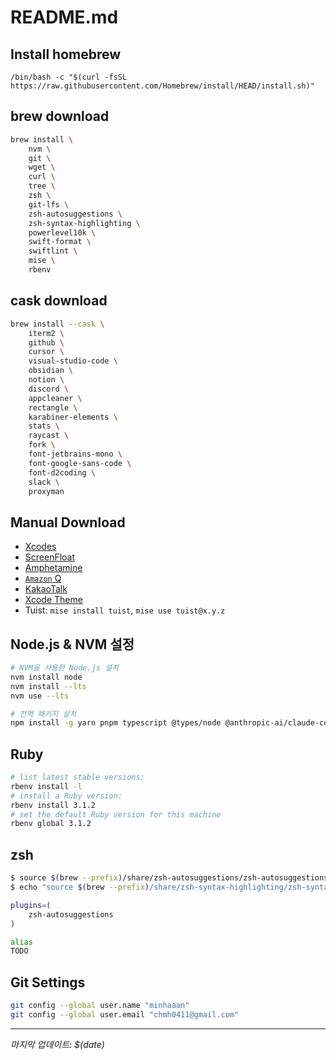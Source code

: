 # README.md

## Install homebrew

`/bin/bash -c "$(curl -fsSL https://raw.githubusercontent.com/Homebrew/install/HEAD/install.sh)"`

## brew download

```bash
brew install \
    nvm \
    git \
    wget \
    curl \
    tree \
    zsh \
    git-lfs \
    zsh-autosuggestions \
    zsh-syntax-highlighting \
    powerlevel10k \
    swift-format \
    swiftlint \
    mise \
    rbenv
```

## cask download

```bash
brew install --cask \
    iterm2 \
    github \
    cursor \
    visual-studio-code \
    obsidian \
    notion \
    discord \
    appcleaner \
    rectangle \
    karabiner-elements \
    stats \
    raycast \
    fork \
    font-jetbrains-mono \
    font-google-sans-code \
    font-d2coding \
    slack \
    proxyman

```

## Manual Download

- [Xcodes](https://github.com/XcodesOrg/XcodesApp)
- [ScreenFloat](https://apps.apple.com/kr/app/screenfloat-pro-screen-capture/id414528154?mt=12ScreenFloat—Pro)
- [Amphetamine](https://apps.apple.com/kr/app/amphetamine/id937984704?mt=12)
- [`Amazon` Q](https://docs.aws.amazon.com/ko_kr/amazonq/latest/qdeveloper-ug/command-line-installing.html)
- [KakaoTalk](https://apps.apple.com/kr/app/kakaotalk/id869223134?mt=12KakaoTalk)
- [Xcode Theme](https://github.com/JohnSundell/XcodeTheme)
- Tuist: `mise install tuist`, `mise use tuist@x.y.z`


## Node.js & NVM 설정
```bash
# NVM을 사용한 Node.js 설치
nvm install node
nvm install --lts
nvm use --lts

# 전역 패키지 설치
npm install -g yarn pnpm typescript @types/node @anthropic-ai/claude-code @google/gemini-cli
```

## Ruby

```bash
# list latest stable versions:
rbenv install -l
# install a Ruby version:
rbenv install 3.1.2
# set the default Ruby version for this machine
rbenv global 3.1.2
```

## zsh

```bash
$ source $(brew --prefix)/share/zsh-autosuggestions/zsh-autosuggestions.zsh
$ echo "source $(brew --prefix)/share/zsh-syntax-highlighting/zsh-syntax-highlighting.zsh" >> ${ZDOTDIR:-$HOME}/.zshrc

plugins=( 
    zsh-autosuggestions
)

alias
TODO
```


## Git Settings

```bash
git config --global user.name "minhaaan"
git config --global user.email "chmh0411@gmail.com"
```

---

*마지막 업데이트: $(date)*